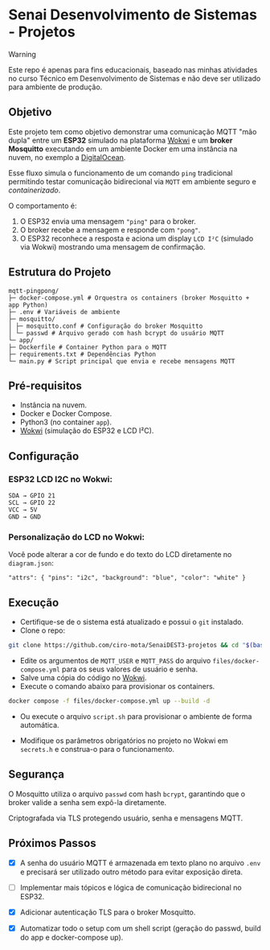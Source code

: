 # Senai Desenvolvimento de Sistemas - Projetos

> [!WARNING]
> Este repo é apenas para fins educacionais, baseado nas minhas atividades no curso Técnico em Desenvolvimento de Sistemas e não deve ser utilizado para ambiente de produção.

## Objetivo

Este projeto tem como objetivo demonstrar uma comunicação MQTT "mão dupla" entre um **ESP32** simulado na plataforma [Wokwi](https://wokwi.com/) e um **broker Mosquitto** executando em um ambiente Docker em uma instância na nuvem, no exemplo a [DigitalOcean](https://m.do.co/c/59a80b08da11).

Esse fluxo simula o funcionamento de um comando `ping` tradicional permitindo testar comunicação bidirecional via `MQTT` em ambiente seguro e *containerizado*.

O comportamento é:

1. O ESP32 envia uma mensagem `"ping"` para o broker.
2. O broker recebe a mensagem e responde com `"pong"`.
3. O ESP32 reconhece a resposta e aciona um display `LCD I²C` (simulado via Wokwi) mostrando uma mensagem de confirmação.

## Estrutura do Projeto

```
mqtt-pingpong/
├─ docker-compose.yml # Orquestra os containers (broker Mosquitto + app Python)
├─ .env # Variáveis de ambiente
├─ mosquitto/
│ ├─ mosquitto.conf # Configuração do broker Mosquitto
│ └─ passwd # Arquivo gerado com hash bcrypt do usuário MQTT
└─ app/
├─ Dockerfile # Container Python para o MQTT
├─ requirements.txt # Dependências Python
└─ main.py # Script principal que envia e recebe mensagens MQTT
```

## Pré-requisitos

- Instância na nuvem.
- Docker e Docker Compose.
- Python3 (no container `app`).
- [Wokwi](https://wokwi.com/) (simulação do ESP32 e LCD I²C).

## Configuração

### ESP32 LCD I2C no Wokwi:

    SDA → GPIO 21
    SCL → GPIO 22
    VCC → 5V
    GND → GND

### Personalização do LCD no Wokwi:

Você pode alterar a cor de fundo e do texto do LCD diretamente no `diagram.json`:

```
"attrs": { "pins": "i2c", "background": "blue", "color": "white" }
```

## Execução

- Certifique-se de o sistema está atualizado e possui o `git` instalado.
- Clone o repo:

```bash
git clone https://github.com/ciro-mota/SenaiDEST3-projetos && cd "$(basename "$_" .git)"
```
- Edite os argumentos de `MQTT_USER` e `MQTT_PASS` do arquivo `files/docker-compose.yml` para os seus valores de usuário e senha.
- Salve uma cópia do código no [Wokwi](https://wokwi.com/projects/439649923166542849).
- Execute o comando abaixo para provisionar os containers.

```bash
docker compose -f files/docker-compose.yml up --build -d
```

- Ou execute o arquivo `script.sh` para provisionar o ambiente de forma automática.

- Modifique os parâmetros obrigatórios no projeto no Wokwi em `secrets.h` e construa-o para o funcionamento.

## Segurança

O Mosquitto utiliza o arquivo `passwd` com hash `bcrypt`, garantindo que o broker valide a senha sem expô-la diretamente.

Criptografada via TLS protegendo usuário, senha e mensagens MQTT.

## Próximos Passos

- [x] A senha do usuário MQTT é armazenada em texto plano no arquivo `.env` e precisará ser utilizado outro método para evitar exposição direta.

- [ ] Implementar mais tópicos e lógica de comunicação bidirecional no ESP32.

- [x] Adicionar autenticação TLS para o broker Mosquitto.

- [x] Automatizar todo o setup com um shell script (geração do passwd, build do app e docker-compose up).
